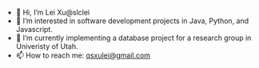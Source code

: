 - 👋 Hi, I’m Lei Xu@slclei
- 👀 I’m interested in software development projects in Java, Python, and Javascript.
- 🌱 I’m currently implementing a database project for a research group in Univeristy of Utah.
- 📫 How to reach me: qsxulei@gmail.com

<!---
slclei/slclei is a ✨ special ✨ repository because its `README.md` (this file) appears on your GitHub profile.
You can click the Preview link to take a look at your changes.
--->

